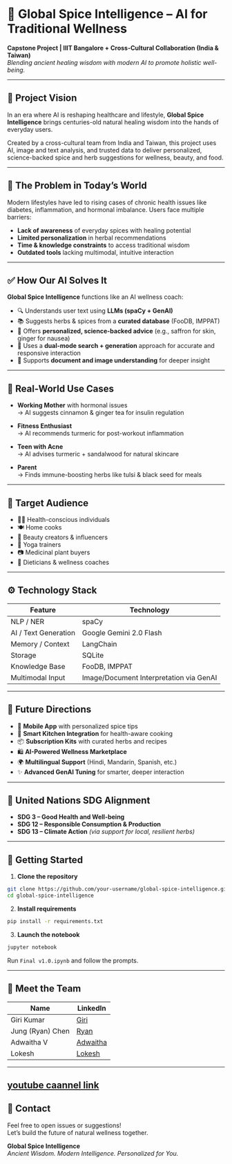 # 🌿 Global Spice Intelligence – AI for Traditional Wellness

**Capstone Project | IIIT Bangalore + Cross-Cultural Collaboration (India & Taiwan)**  
*Blending ancient healing wisdom with modern AI to promote holistic well-being.*

---

## 🌟 Project Vision

In an era where AI is reshaping healthcare and lifestyle, **Global Spice Intelligence** brings centuries-old natural healing wisdom into the hands of everyday users.

Created by a cross-cultural team from India and Taiwan, this project uses AI, image and text analysis, and trusted data to deliver personalized, science-backed spice and herb suggestions for wellness, beauty, and food.

---

## 🚩 The Problem in Today’s World

Modern lifestyles have led to rising cases of chronic health issues like diabetes, inflammation, and hormonal imbalance. Users face multiple barriers:

- **Lack of awareness** of everyday spices with healing potential
- **Limited personalization** in herbal recommendations
- **Time & knowledge constraints** to access traditional wisdom
- **Outdated tools** lacking multimodal, intuitive interaction

---

## ✅ How Our AI Solves It

**Global Spice Intelligence** functions like an AI wellness coach:

- 🔍 Understands user text using **LLMs (spaCy + GenAI)**
- 📚 Suggests herbs & spices from a **curated database** (FooDB, IMPPAT)
- 🤖 Offers **personalized, science-backed advice** (e.g., saffron for skin, ginger for nausea)
- 🔄 Uses a **dual-mode search + generation** approach for accurate and responsive interaction
- 📄 Supports **document and image understanding** for deeper insight

---

## 🧪 Real-World Use Cases

- **Working Mother** with hormonal issues  
  → AI suggests cinnamon & ginger tea for insulin regulation

- **Fitness Enthusiast**  
  → AI recommends turmeric for post-workout inflammation

- **Teen with Acne**  
  → AI advises turmeric + sandalwood for natural skincare

- **Parent**  
  → Finds immune-boosting herbs like tulsi & black seed for meals

---

## 🎯 Target Audience

- 🧑‍⚕️ Health-conscious individuals  
- 🍽️ Home cooks  
- 💄 Beauty creators & influencers  
- 🧘 Yoga trainers  
- 📷 Medicinal plant buyers  
- 🥗 Dieticians & wellness coaches

---

## ⚙️ Technology Stack

| Feature                   | Technology                           |
|---------------------------|----------------------------------------|
| NLP / NER                 | spaCy                                 |
| AI / Text Generation      | Google Gemini 2.0 Flash               |
| Memory / Context          | LangChain                             |
| Storage                   | SQLite                                |
| Knowledge Base            | FooDB, IMPPAT                         |
| Multimodal Input          | Image/Document Interpretation via GenAI|

---

## 🔮 Future Directions

- 📱 **Mobile App** with personalized spice tips  
- 🍳 **Smart Kitchen Integration** for health-aware cooking  
- 📦 **Subscription Kits** with curated herbs and recipes  
- 🛍️ **AI-Powered Wellness Marketplace**  
- 🌍 **Multilingual Support** (Hindi, Mandarin, Spanish, etc.)  
- ✨ **Advanced GenAI Tuning** for smarter, deeper interaction

---

## 🧘 United Nations SDG Alignment

- **SDG 3 – Good Health and Well-being**  
- **SDG 12 – Responsible Consumption & Production**  
- **SDG 13 – Climate Action** *(via support for local, resilient herbs)*

---

## 🚀 Getting Started

1. **Clone the repository**
```bash
git clone https://github.com/your-username/global-spice-intelligence.git
cd global-spice-intelligence
```

2. **Install requirements**
```bash
pip install -r requirements.txt
```

3. **Launch the notebook**
```bash
jupyter notebook
```
Run `Final v1.0.ipynb` and follow the prompts.

---

## 👥 Meet the Team

| Name          | LinkedIn |
|---------------|----------|
| Giri Kumar    | [Giri](https://www.linkedin.com/in/giri-kumar/) |
| Jung (Ryan) Chen | [Ryan](https://www.linkedin.com/in/ryanchenjung/) |
| Adwaitha V    | [Adwaitha](https://www.linkedin.com/in/adwaitha-v-4b1452289/) |
| Lokesh        | [Lokesh](https://www.linkedin.com/in/p-lokesh-3865b2351/) |

---
## [youtube caannel link](https://www.youtube.com/watch?v=ftuAOdZsgJ0)
## 💬 Contact

Feel free to open issues or suggestions!  
Let’s build the future of natural wellness together.

**Global Spice Intelligence**  
*Ancient Wisdom. Modern Intelligence. Personalized for You.*
